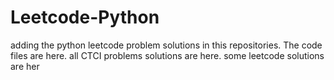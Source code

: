 # Leetcode-Python
adding the python leetcode problem solutions in this repositories. 
The code files are here.
all CTCI problems solutions are here.
some leetcode solutions are her





























































































































































































































































































































































































































































































































